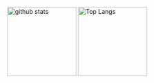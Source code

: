 <p align="left"> 
  <img alt="github stats" height="160px"src="https://github-readme-stats.vercel.app/api?username=Jikky1618&theme=github_dark&show_icons=ture&bg_color=45,0D1117,0C0E3C,0D1117" />
  <img alt="Top Langs" height="160px" src="https://github-readme-stats.vercel.app/api/top-langs/?username=Jikky1618&layout=compact&theme=github_dark&show_icons=true&bg_color=45,0D1117,0C0E3C,0D1117" />
</p>
